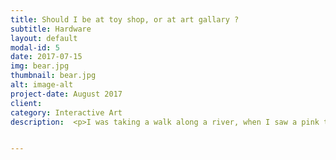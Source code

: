 ```yaml
---
title: Should I be at toy shop, or at art gallary ?
subtitle: Hardware
layout: default
modal-id: 5
date: 2017-07-15
img: bear.jpg
thumbnail: bear.jpg
alt: image-alt
project-date: August 2017
client:
category: Interactive Art
description:  <p>I was taking a walk along a river, when I saw a pink teddy bear dangling over an old clothing bin. I couldn’t make out why it was there. What stories it held, whether someone got tired of it and abandoned it. Nevertheless, I did not want to leave the bear there so I held it with my two hands and brought it home as if all-possessed.</p> <br> <img src="img/portfolio/bear2.jpg" class="img-responsive img-centered" alt="oo"><br> <p>Perhaps,from the first time I saw it, I might have wanted to put some power into my bear by attaching a mechanical device to it. A few weeks later, the bear could move by itself with combinations of bolts, nuts, iron plates, and Arduino technology. It no longer looks like the dirty bear that was on top of a clothing bin. </p> <img src="img/portfolio/bear3.jpg" class="img-responsive img-centered" alt="oo"><br> <p>As Andre puts it, "It is better to visit an art museum than to look at nature to become an artist." The meaning of beauty to an artist means, above all, that it exists in relation to art and art history. But we need to question the authority of modern art that comes from 'system' as the cornerstone, not from the work itself.</p><img src="img/portfolio/bear4.jpg" class="img-responsive img-centered" alt="oo"> <p>The moving pink bear doll plays a role in reviving the ambiguity of contemporary art about pieces that becomes an artwork if people in the main system approve of it. "I was in a trash bin and now I am a bear who can move on my own. Do I have to go back to the toy store or have I become a work of art?"</p> <iframe src="https://player.vimeo.com/video/292702033" width="900" height="475" frameborder="0" webkitallowfullscreen mozallowfullscreen allowfullscreen></iframe> <br>  Should I be at toy shop, or at art gallary ? 2017 <br>  Arduino and other materials <br> <p>부드럽고, 만지고 싶으며, 한 번쯤 안아보고 싶은 작품을 만들고자 했다. 마주치기만 해도 심장이 두근거리고 얼굴이 찌푸려지는 제도권 속의 흔한 미술작품을 탄생시킬 마음은 없었다. 사람들이 웃고 즐길 수 있는 작품을 만드는 걸 목표로 했다.</p> <p>강을 따라 걷던 중, 헌 옷 수거함 위에 덩그러니 놓여 있는 분홍색 곰 인형을 보았다. 왜 거기에 놓여있었는지 알 수 없었다. 누군가에게 질려서 버려진 것인지 사연이 담겨 있을지, 아무것도 짐작할 수 없었다. 그런데도 무언가에 홀린 듯, 곰 인형을 그대로 두고 싶지 않았다. 양손 그대로 안아서 집에 데려왔다.</p> <p>아마 처음 봤을 때부터 곰돌이에 기계장치를 부착해 힘을 불어넣고 싶었나 보다. 몇 주 후 곰돌이는 볼트, 너트, 철판, 아두이노와 결합하여 혼자 움직일 수 있게 되었다. 과거의 힘없고 꼬질꼬질했던, 헌 옷 수거함 위의 곰돌이는 찾아볼 수 없었다.</p> <p>앙드레 말로는 “자연을 바라보는 것이 아니라 미술관을 방문함으로써 화가가 되는 것”이라고 말했다. 예술가에게 미(美)는 무엇보다 예술과 예술사와의 관련 아래에서 존재한다는 뜻이다. 하지만 우리는 작품이 초석이 아닌, ‘제도’가 초석이 되어 작품을 만들어내는 예술의 권위에 의문을 가질 필요가 있다.</p> <p>움직이는 분홍색 곰돌이는 제도권 안에 있는 사람들이 인정하면 작품이 되는 현대미술의 모호함을 반추하게끔 하는 역할을 한다. “저는 쓰레기통 안에 있다가 이제는 스스로 움직일 수 있는 곰돌이가 되었어요. 생기를 가진 저는 다시 장난감 가게로 가야 하나요, 작품이 되었을까요?”</p>


---
```

